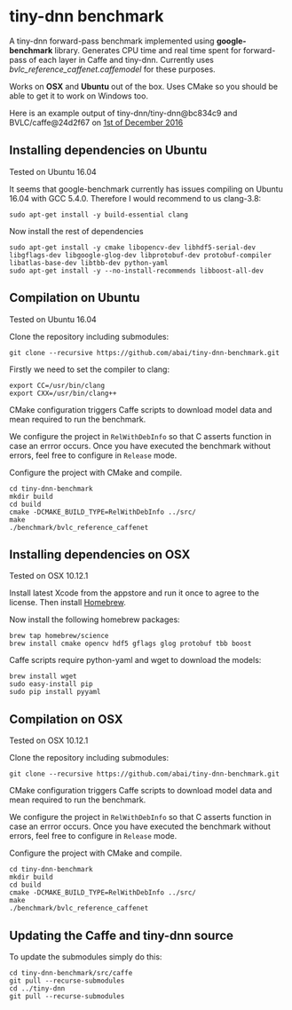 # tiny-dnn benchmark

A tiny-dnn forward-pass benchmark implemented using **google-benchmark** library. Generates CPU time and real time spent for forward-pass of each layer in Caffe and tiny-dnn. Currently uses *bvlc\_reference_caffenet.caffemodel* for these purposes.

Works on **OSX** and **Ubuntu** out of the box. Uses CMake so you should be able to get it to work on Windows too.

Here is an example output of tiny-dnn/tiny-dnn@bc834c9 and BVLC/caffe@24d2f67 on [1st of December 2016](https://gist.github.com/Abai/273fe51faadb77807b79879507fe945a)

## Installing dependencies on Ubuntu

Tested on Ubuntu 16.04

It seems that google-benchmark currently has issues compiling on Ubuntu 16.04 with GCC 5.4.0. Therefore I would recommend to us clang-3.8:

```
sudo apt-get install -y build-essential clang
```

Now install the rest of dependencies

```
sudo apt-get install -y cmake libopencv-dev libhdf5-serial-dev libgflags-dev libgoogle-glog-dev libprotobuf-dev protobuf-compiler libatlas-base-dev libtbb-dev python-yaml
sudo apt-get install -y --no-install-recommends libboost-all-dev
```

## Compilation on Ubuntu

Tested on Ubuntu 16.04

Clone the repository including submodules:

```
git clone --recursive https://github.com/abai/tiny-dnn-benchmark.git
```

Firstly we need to set the compiler to clang:

```
export CC=/usr/bin/clang
export CXX=/usr/bin/clang++
```

CMake configuration triggers Caffe scripts to download model data and mean required to run the benchmark.

We configure the project in `RelWithDebInfo` so that C asserts function in case an errror occurs. Once you have executed the benchmark without errors, feel free to configure in `Release` mode.

Configure the project with CMake and compile. 

```
cd tiny-dnn-benchmark
mkdir build
cd build
cmake -DCMAKE_BUILD_TYPE=RelWithDebInfo ../src/
make
./benchmark/bvlc_reference_caffenet
```
## Installing dependencies on OSX

Tested on OSX 10.12.1

Install latest Xcode from the appstore and run it once to agree to the license. Then install [Homebrew](http://brew.sh/).

Now install the following homebrew packages:

```
brew tap homebrew/science
brew install cmake opencv hdf5 gflags glog protobuf tbb boost
```

Caffe scripts require python-yaml and wget to download the models:

```
brew install wget
sudo easy-install pip
sudo pip install pyyaml
```

## Compilation on OSX

Tested on OSX 10.12.1

Clone the repository including submodules:

```
git clone --recursive https://github.com/abai/tiny-dnn-benchmark.git
```

CMake configuration triggers Caffe scripts to download model data and mean required to run the benchmark.

We configure the project in `RelWithDebInfo` so that C asserts function in case an errror occurs. Once you have executed the benchmark without errors, feel free to configure in `Release` mode.

Configure the project with CMake and compile. 

```
cd tiny-dnn-benchmark
mkdir build
cd build
cmake -DCMAKE_BUILD_TYPE=RelWithDebInfo ../src/
make
./benchmark/bvlc_reference_caffenet
```

## Updating the Caffe and tiny-dnn source

To update the submodules simply do this:

```
cd tiny-dnn-benchmark/src/caffe
git pull --recurse-submodules
cd ../tiny-dnn
git pull --recurse-submodules
```
